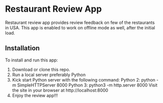 # Restaurant Review App

Restaurant review app provides review feedback on few of the restaurants in USA.
This app is enabled to work on offline mode as well, after the initial load.

## Installation
To install and run this app:
1. Download or clone this repo.
2. Run a local server preferably Python
3. Kick start Python server with the following command:
    Python 2: python -m SimpleHTTPServer 8000
    Python 3: python3 -m http.server 8000
    Visit the site in your browser at http://localhost:8000
4. Enjoy the review app!!!

